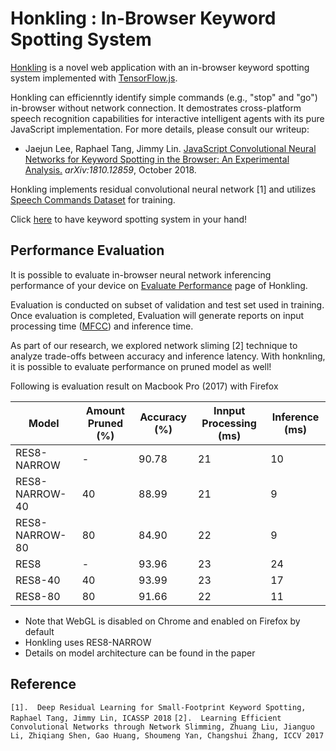 # Honkling : In-Browser Keyword Spotting System


[Honkling](https://castorini.github.io/honkling/) is a novel web application with an in-browser keyword spotting system implemented with [TensorFlow.js](https://js.tensorflow.org/). 

Honkling can efficienntly identify simple commands (e.g., "stop" and "go") in-browser without network connection. It demostrates cross-platform speech recognition capabilities for interactive intelligent agents with its pure JavaScript implementation. For more details, please consult our writeup:
+ Jaejun Lee, Raphael Tang, Jimmy Lin. [JavaScript Convolutional Neural Networks for Keyword Spotting in the Browser: An Experimental Analysis.](https://arxiv.org/abs/1810.12859) _arXiv:1810.12859_, October 2018.

Honkling implements residual convolutional neural network [1] and utilizes [Speech Commands Dataset](https://research.googleblog.com/2017/08/launching-speech-commands-dataset.html) for training.

Click [here](https://castorini.github.io/honkling/) to have keyword spotting system in your hand!

## Performance Evaluation 


It is possible to evaluate in-browser neural network inferencing performance of your device on [Evaluate Performance](https://castorini.github.io/honkling/view/evaluatePerformance.html) page of Honkling.

Evaluation is conducted on subset of validation and test set used in training.
Once evaluation is completed, Evaluation will generate reports on input processing time ([MFCC](https://en.wikipedia.org/wiki/Mel-frequency_cepstrum)) and inference time.

As part of our research, we explored network sliming [2] technique to analyze trade-offs between accuracy and inference latency.
With honknling, it is possible to evaluate performance on pruned model as well!

Following is evaluation result on Macbook Pro (2017) with Firefox

| Model | Amount Pruned (%) | Accuracy (%) | Innput Processing (ms) | Inference (ms) |
| ------ | ------ | ------ | ------ | ------ |
| RES8-NARROW | - | 90.78 | 21 | 10 |
| RES8-NARROW-40 | 40 | 88.99 | 21 | 9 |
| RES8-NARROW-80 | 80 | 84.90 | 22 | 9 |
| RES8 | - | 93.96 | 23 | 24 |
| RES8-40 | 40 | 93.99 | 23 | 17 |
| RES8-80 | 80 | 91.66 | 22 | 11 |

* Note that WebGL is disabled on Chrome and enabled on Firefox by default
* Honkling uses RES8-NARROW
* Details on model architecture can be found in the paper

## Reference

``[1]. 
Deep Residual Learning for Small-Footprint Keyword Spotting, Raphael Tang, Jimmy Lin, ICASSP 2018`` 
``[2]. 
Learning Efficient Convolutional Networks through Network Slimming, Zhuang Liu, Jianguo Li, Zhiqiang Shen, Gao Huang, Shoumeng Yan, Changshui Zhang, ICCV 2017``


